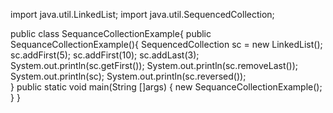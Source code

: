 import java.util.LinkedList;
import java.util.SequencedCollection;

public class SequanceCollectionExample{
	public SequanceCollectionExample(){
		SequencedCollection sc = new  LinkedList();
		sc.addFirst(5);
		sc.addFirst(10);
		sc.addLast(3);
		System.out.println(sc.getFirst());
		System.out.println(sc.removeLast());
		System.out.println(sc);
		System.out.println(sc.reversed());	
	}
	public static void main(String []args)
	{
		new SequanceCollectionExample();
	}
}
